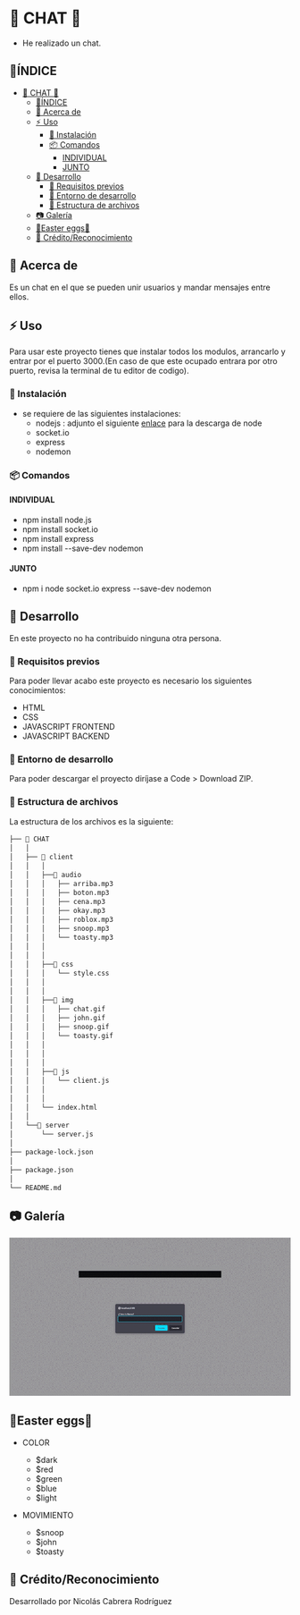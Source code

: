 # 📑 CHAT 📑

- He realizado un chat.
  
## 📒ÍNDICE

- [📑 CHAT 📑](#-chat-)
  - [📒ÍNDICE](#índice)
  - [🔰 Acerca de](#-acerca-de)
  - [⚡ Uso](#-uso)
    - [🔌 Instalación](#-instalación)
    - [📦 Comandos](#-comandos)
      - [INDIVIDUAL](#individual)
      - [JUNTO](#junto)
  - [🔧 Desarrollo](#-desarrollo)
    - [📓 Requisitos previos](#-requisitos-previos)
    - [🔩 Entorno de desarrollo](#-entorno-de-desarrollo)
    - [📁 Estructura de archivos](#-estructura-de-archivos)
  - [📷 Galería](#-galería)
  - [🥚Easter eggs🥚](#easter-eggs)
  - [🌟 Crédito/Reconocimiento](#-créditoreconocimiento)

## 🔰 Acerca de

Es un chat en el que se pueden unir usuarios y mandar mensajes entre ellos.

## ⚡ Uso

Para usar este proyecto tienes que instalar todos los modulos, arrancarlo y entrar por el puerto 3000.(En caso de que este ocupado entrara por otro puerto, revisa la terminal de tu editor de codigo).

### 🔌 Instalación

- se requiere de las siguientes instalaciones:
  - nodejs : adjunto el siguiente [enlace](https://nodejs.org/es/) para la descarga de node
  - socket.io
  - express
  - nodemon

### 📦 Comandos

#### INDIVIDUAL

- npm install node.js
- npm install socket.io
- npm install express
- npm install --save-dev nodemon

#### JUNTO

- npm i node socket.io express --save-dev nodemon

## 🔧 Desarrollo

En este proyecto no ha contribuido ninguna otra persona.

### 📓 Requisitos previos

Para poder llevar acabo este proyecto es necesario los siguientes conocimientos:

- HTML
- CSS
- JAVASCRIPT FRONTEND
- JAVASCRIPT BACKEND

### 🔩 Entorno de desarrollo

Para poder descargar el proyecto diríjase a Code > Download ZIP.

### 📁 Estructura de archivos

La estructura de los archivos es la siguiente:

```text
├── 📁 CHAT
│   │  
│   ├── 📁 client
│   │   │
│   │   ├──📁 audio
│   │   │   ├── arriba.mp3
│   │   │   ├── boton.mp3
│   │   │   ├── cena.mp3
│   │   │   ├── okay.mp3
│   │   │   ├── roblox.mp3
│   │   │   ├── snoop.mp3
│   │   │   └── toasty.mp3
│   │   │
│   │   │
│   │   ├──📁 css
│   │   │   └── style.css
│   │   │
│   │   │
│   │   ├──📁 img
│   │   │   ├── chat.gif
│   │   │   ├── john.gif
│   │   │   ├── snoop.gif
│   │   │   └── toasty.gif
│   │   │
│   │   │
│   │   │
│   │   ├──📁 js
│   │   │   └── client.js
│   │   │
│   │   │
│   │   └── index.html
│   │  
│   └──📁 server
│       └── server.js
│  
├── package-lock.json      
│   
├── package.json
│ 
└── README.md
```

## 📷 Galería

  ![GIF](client/img/chat.gif "GIF")

## 🥚Easter eggs🥚

- COLOR
  
  - $dark
  - $red
  - $green
  - $blue
  - $light
  
- MOVIMIENTO
  
  - $snoop
  - $john
  - $toasty

## 🌟 Crédito/Reconocimiento

Desarrollado por Nicolás Cabrera Rodríguez
